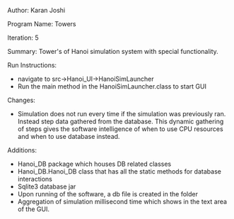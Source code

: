 Author: Karan Joshi

Program Name: Towers

Iteration: 5

Summary: Tower's of Hanoi simulation system with special functionality.

Run Instructions:
- navigate to src->Hanoi_UI->HanoiSimLauncher
- Run the main method in the HanoiSimLauncher.class to start GUI

Changes:
- Simulation does not run every time if the simulation
was previously ran. Instead step data gathered from the database.
This dynamic gathering of steps gives the software intelligence
of when to use CPU resources and when to use database instead. 

Additions:
- Hanoi_DB package which houses DB related classes
- Hanoi_DB.Hanoi_DB class that has all the static methods
for database interactions
- Sqlite3 database jar
- Upon running of the software, a db file is created in the folder
- Aggregation of simulation millisecond time which shows
in the text area of the GUI.